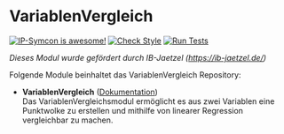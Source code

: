 # VariablenVergleich

[![IP-Symcon is awesome!](https://img.shields.io/badge/IP--Symcon-6.0-blue.svg)](https://www.symcon.de)
[![Check Style](https://github.com/symcon/VariablenVergleich/workflows/Check%20Style/badge.svg)](https://github.com/symcon/VariablenVergleich/actions)
[![Run Tests](https://github.com/symcon/VariablenVergleich/workflows/Run%20Tests/badge.svg)](https://github.com/symcon/VariablenVergleich/actions)

_Dieses Modul wurde gefördert durch IB-Jaetzel (https://ib-jaetzel.de/)_

Folgende Module beinhaltet das VariablenVergleich Repository:

- __VariablenVergleich__ ([Dokumentation](https://www.symcon.de/de/service/dokumentation/modulreferenz/variablenvergleich/))  
	Das VariablenVergleichsmodul ermöglicht es aus zwei Variablen eine Punktwolke zu erstellen und mithilfe von linearer Regression vergleichbar zu machen.
